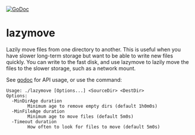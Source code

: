 [![GoDoc](https://godoc.org/github.com/millerlogic/lazymove?status.svg)](https://godoc.org/github.com/millerlogic/lazymove)

# lazymove
Lazily move files from one directory to another.
This is useful when you have slower long-term storage but want to be able to write new files quickly.
You can write to the fast disk, and use lazymove to lazily move the files to the slower storage, such as a network mount.

See [godoc](https://godoc.org/github.com/millerlogic/lazymove) for API usage, or use the command:

```
Usage: ./lazymove [Options...] <SourceDir> <DestDir>
Options:
  -MinDirAge duration
    	Minimum age to remove empty dirs (default 1h0m0s)
  -MinFileAge duration
    	Minimum age to move files (default 5m0s)
  -Timeout duration
    	How often to look for files to move (default 5m0s)
```

